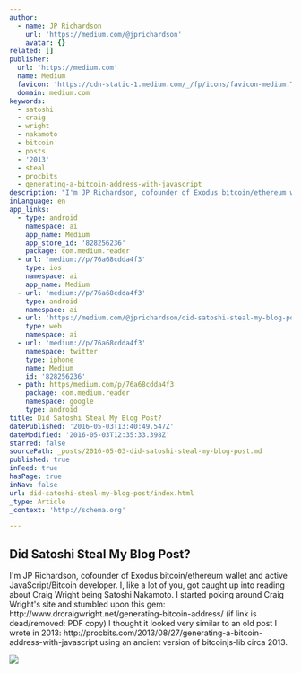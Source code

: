 ```yaml
---
author:
  - name: JP Richardson
    url: 'https://medium.com/@jprichardson'
    avatar: {}
related: []
publisher:
  url: 'https://medium.com'
  name: Medium
  favicon: 'https://cdn-static-1.medium.com/_/fp/icons/favicon-medium.TAS6uQ-Y7kcKgi0xjcYHXw.ico'
  domain: medium.com
keywords:
  - satoshi
  - craig
  - wright
  - nakamoto
  - bitcoin
  - posts
  - '2013'
  - steal
  - procbits
  - generating-a-bitcoin-address-with-javascript
description: "I'm JP Richardson, cofounder of Exodus bitcoin/ethereum wallet and active JavaScript/Bitcoin developer. I, like a lot of you, got caught up into reading about Craig Wright being Satoshi Nakamoto. I started poking around Craig Wright's site and stumbled upon this gem: http://www.drcraigwright.net/generating-bitcoin-address/ (if link is dead/removed: PDF copy) I thought it looked very similar to an old post I wrote in 2013: http://procbits.com/2013/08/27/generating-a-bitcoin-address-with-javascript using an ancient version of bitcoinjs-lib circa 2013."
inLanguage: en
app_links:
  - type: android
    namespace: ai
    app_name: Medium
    app_store_id: '828256236'
    package: com.medium.reader
  - url: 'medium://p/76a68cdda4f3'
    type: ios
    namespace: ai
    app_name: Medium
  - url: 'medium://p/76a68cdda4f3'
    type: android
    namespace: ai
  - url: 'https://medium.com/@jprichardson/did-satoshi-steal-my-blog-post-76a68cdda4f3'
    type: web
    namespace: ai
  - url: 'medium://p/76a68cdda4f3'
    namespace: twitter
    type: iphone
    name: Medium
    id: '828256236'
  - path: https/medium.com/p/76a68cdda4f3
    package: com.medium.reader
    namespace: google
    type: android
title: Did Satoshi Steal My Blog Post?
datePublished: '2016-05-03T13:40:49.547Z'
dateModified: '2016-05-03T12:35:33.398Z'
starred: false
sourcePath: _posts/2016-05-03-did-satoshi-steal-my-blog-post.md
published: true
inFeed: true
hasPage: true
inNav: false
url: did-satoshi-steal-my-blog-post/index.html
_type: Article
_context: 'http://schema.org'

---
```

<article style=""><h1>Did Satoshi Steal My Blog Post?</h1><p>I'm JP Richardson, cofounder of Exodus bitcoin/ethereum wallet and active JavaScript/Bitcoin developer. I, like a lot of you, got caught up into reading about Craig Wright being Satoshi Nakamoto. I started poking around Craig Wright's site and stumbled upon this gem: http://www.drcraigwright.net/generating-bitcoin-address/ (if link is dead/removed: PDF copy) I thought it looked very similar to an old post I wrote in 2013: http://procbits.com/2013/08/27/generating-a-bitcoin-address-with-javascript using an ancient version of bitcoinjs-lib circa 2013.</p><img src="https://cdn-images-1.medium.com/fit/c/60/60/1*1M8YGGstKQRZU4ZwVdRQaw.jpeg" /></article>